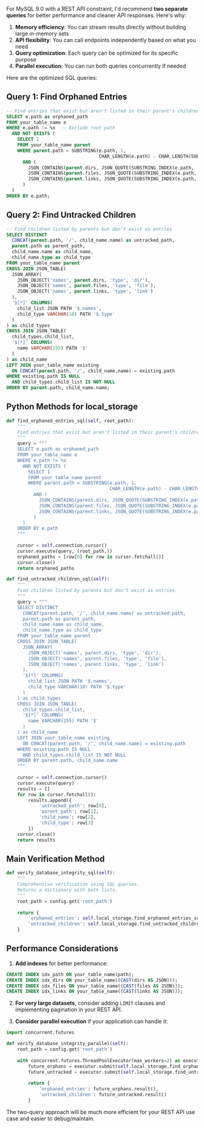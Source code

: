 For MySQL 9.0 with a REST API constraint, I'd recommend **two separate queries** for better performance and cleaner API responses. Here's why:

1. **Memory efficiency**: You can stream results directly without building large in-memory sets
2. **API flexibility**: You can call endpoints independently based on what you need
3. **Query optimization**: Each query can be optimized for its specific purpose
4. **Parallel execution**: You can run both queries concurrently if needed

Here are the optimized SQL queries:

## Query 1: Find Orphaned Entries

```sql
-- Find entries that exist but aren't listed in their parent's children arrays
SELECT e.path as orphaned_path
FROM your_table_name e
WHERE e.path != %s  -- Exclude root path
  AND NOT EXISTS (
    SELECT 1 
    FROM your_table_name parent
    WHERE parent.path = SUBSTRING(e.path, 1, 
                                  CHAR_LENGTH(e.path) - CHAR_LENGTH(SUBSTRING_INDEX(e.path, '/', -1)) - 1)
      AND (
        JSON_CONTAINS(parent.dirs, JSON_QUOTE(SUBSTRING_INDEX(e.path, '/', -1))) OR
        JSON_CONTAINS(parent.files, JSON_QUOTE(SUBSTRING_INDEX(e.path, '/', -1))) OR
        JSON_CONTAINS(parent.links, JSON_QUOTE(SUBSTRING_INDEX(e.path, '/', -1)))
      )
  )
ORDER BY e.path;
```

## Query 2: Find Untracked Children

```sql
-- Find children listed by parents but don't exist as entries
SELECT DISTINCT 
  CONCAT(parent.path, '/', child_name.name) as untracked_path,
  parent.path as parent_path,
  child_name.name as child_name,
  child_name.type as child_type
FROM your_table_name parent
CROSS JOIN JSON_TABLE(
  JSON_ARRAY(
    JSON_OBJECT('names', parent.dirs, 'type', 'dir'),
    JSON_OBJECT('names', parent.files, 'type', 'file'), 
    JSON_OBJECT('names', parent.links, 'type', 'link')
  ),
  '$[*]' COLUMNS(
    child_list JSON PATH '$.names',
    child_type VARCHAR(10) PATH '$.type'
  )
) as child_types
CROSS JOIN JSON_TABLE(
  child_types.child_list,
  '$[*]' COLUMNS(
    name VARCHAR(255) PATH '$'
  )
) as child_name
LEFT JOIN your_table_name existing 
  ON CONCAT(parent.path, '/', child_name.name) = existing.path
WHERE existing.path IS NULL
  AND child_types.child_list IS NOT NULL
ORDER BY parent.path, child_name.name;
```

## Python Methods for local_storage

```python
def find_orphaned_entries_sql(self, root_path):
    """
    Find entries that exist but aren't listed in their parent's children arrays.
    """
    query = """
    SELECT e.path as orphaned_path
    FROM your_table_name e
    WHERE e.path != %s
      AND NOT EXISTS (
        SELECT 1 
        FROM your_table_name parent
        WHERE parent.path = SUBSTRING(e.path, 1, 
                                      CHAR_LENGTH(e.path) - CHAR_LENGTH(SUBSTRING_INDEX(e.path, '/', -1)) - 1)
          AND (
            JSON_CONTAINS(parent.dirs, JSON_QUOTE(SUBSTRING_INDEX(e.path, '/', -1))) OR
            JSON_CONTAINS(parent.files, JSON_QUOTE(SUBSTRING_INDEX(e.path, '/', -1))) OR
            JSON_CONTAINS(parent.links, JSON_QUOTE(SUBSTRING_INDEX(e.path, '/', -1)))
          )
      )
    ORDER BY e.path
    """
    
    cursor = self.connection.cursor()
    cursor.execute(query, (root_path,))
    orphaned_paths = [row[0] for row in cursor.fetchall()]
    cursor.close()
    return orphaned_paths

def find_untracked_children_sql(self):
    """
    Find children listed by parents but don't exist as entries.
    """
    query = """
    SELECT DISTINCT 
      CONCAT(parent.path, '/', child_name.name) as untracked_path,
      parent.path as parent_path,
      child_name.name as child_name,
      child_name.type as child_type
    FROM your_table_name parent
    CROSS JOIN JSON_TABLE(
      JSON_ARRAY(
        JSON_OBJECT('names', parent.dirs, 'type', 'dir'),
        JSON_OBJECT('names', parent.files, 'type', 'file'), 
        JSON_OBJECT('names', parent.links, 'type', 'link')
      ),
      '$[*]' COLUMNS(
        child_list JSON PATH '$.names',
        child_type VARCHAR(10) PATH '$.type'
      )
    ) as child_types
    CROSS JOIN JSON_TABLE(
      child_types.child_list,
      '$[*]' COLUMNS(
        name VARCHAR(255) PATH '$'
      )
    ) as child_name
    LEFT JOIN your_table_name existing 
      ON CONCAT(parent.path, '/', child_name.name) = existing.path
    WHERE existing.path IS NULL
      AND child_types.child_list IS NOT NULL
    ORDER BY parent.path, child_name.name
    """
    
    cursor = self.connection.cursor()
    cursor.execute(query)
    results = []
    for row in cursor.fetchall():
        results.append({
            'untracked_path': row[0],
            'parent_path': row[1],
            'child_name': row[2],
            'child_type': row[3]
        })
    cursor.close()
    return results
```

## Main Verification Method

```python
def verify_database_integrity_sql(self):
    """
    Comprehensive verification using SQL queries.
    Returns a dictionary with both lists.
    """
    root_path = config.get('root_path')
    
    return {
        'orphaned_entries': self.local_storage.find_orphaned_entries_sql(root_path),
        'untracked_children': self.local_storage.find_untracked_children_sql()
    }
```

## Performance Considerations

1. **Add indexes** for better performance:
```sql
CREATE INDEX idx_path ON your_table_name(path);
CREATE INDEX idx_dirs ON your_table_name((CAST(dirs AS JSON)));
CREATE INDEX idx_files ON your_table_name((CAST(files AS JSON)));
CREATE INDEX idx_links ON your_table_name((CAST(links AS JSON)));
```

2. **For very large datasets**, consider adding `LIMIT` clauses and implementing pagination in your REST API.

3. **Consider parallel execution** if your application can handle it:
```python
import concurrent.futures

def verify_database_integrity_parallel(self):
    root_path = config.get('root_path')
    
    with concurrent.futures.ThreadPoolExecutor(max_workers=2) as executor:
        future_orphans = executor.submit(self.local_storage.find_orphaned_entries_sql, root_path)
        future_untracked = executor.submit(self.local_storage.find_untracked_children_sql)
        
        return {
            'orphaned_entries': future_orphans.result(),
            'untracked_children': future_untracked.result()
        }
```

The two-query approach will be much more efficient for your REST API use case and easier to debug/maintain.